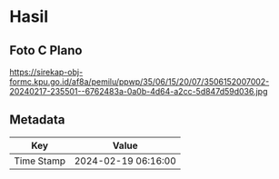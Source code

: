 # Hasil

## Foto C Plano

https://sirekap-obj-formc.kpu.go.id/af8a/pemilu/ppwp/35/06/15/20/07/3506152007002-20240217-235501--6762483a-0a0b-4d64-a2cc-5d847d59d036.jpg


## Metadata

| Key        | Value               |
| ---------- | ------------------- |
| Time Stamp | 2024-02-19 06:16:00 |



